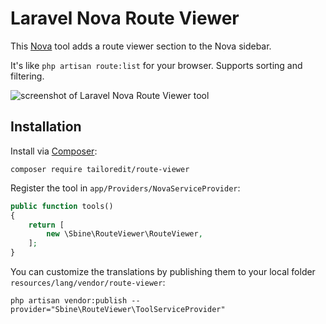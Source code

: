 # Laravel Nova Route Viewer

This [Nova](https://nova.laravel.com/) tool adds a route viewer section to the Nova sidebar.

It's like `php artisan route:list` for your browser. Supports sorting and filtering.

![screenshot of Laravel Nova Route Viewer tool](https://sarabine.com/i//Laravel-Nova-Route-Viewer-Tool.png)

## Installation

Install via [Composer](https://getcomposer.org/):
```
composer require tailoredit/route-viewer
```

Register the tool in `app/Providers/NovaServiceProvider`:

```php
public function tools()
{
    return [
        new \Sbine\RouteViewer\RouteViewer,
    ];
}
```

You can customize the translations by publishing them to your local folder `resources/lang/vendor/route-viewer`:

```
php artisan vendor:publish --provider="Sbine\RouteViewer\ToolServiceProvider"
```
